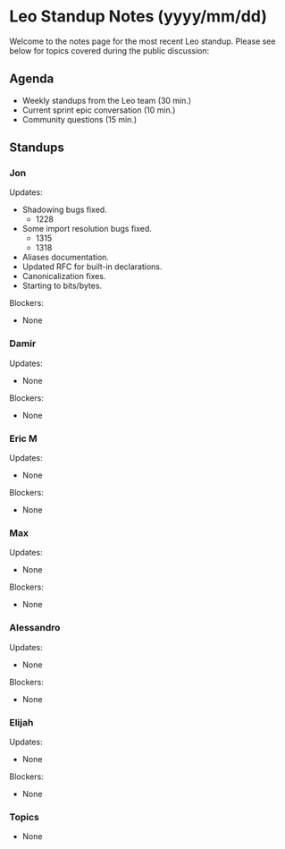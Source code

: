 # Leo Standup Notes (yyyy/mm/dd)

Welcome to the notes page for the most recent Leo standup. Please see below for topics covered during the public discussion:

## Agenda

* Weekly standups from the Leo team (30 min.)
* Current sprint epic conversation (10 min.)
* Community questions (15 min.)

## Standups

### Jon

Updates:

* Shadowing bugs fixed.
  * 1228
* Some import resolution bugs fixed.
  * 1315
  * 1318
* Aliases documentation.
* Updated RFC for built-in declarations.
* Canonicalization fixes.
* Starting to bits/bytes.

Blockers:

* None

### Damir

Updates:

* None

Blockers:

* None

### Eric M

Updates:

* None

Blockers:

* None

### Max

Updates:

* None

Blockers:

* None

### Alessandro

Updates:

* None

Blockers:

* None

### Elijah

Updates:

* None

Blockers:

* None

### Topics

* None
